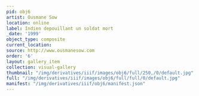 ```yaml
---
pid: obj6
artist: Ousmane Sow
location: online
label: Indien depouillant un soldat mort
_date: '1999'
object_type: composite
current_location: 
source: http://www.ousmanesow.com
order: '6'
layout: gallery_item
collection: visual-gallery
thumbnail: "/img/derivatives/iiif/images/obj6/full/250,/0/default.jpg"
full: "/img/derivatives/iiif/images/obj6/full/full/0/default.jpg"
manifest: "/img/derivatives/iiif/obj6/manifest.json"
---
```

